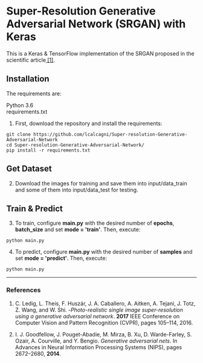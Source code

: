 # Super-Resolution Generative Adversarial Network (SRGAN) with Keras

This is a Keras & TensorFlow implementation of the SRGAN proposed in the scientific article[ \[1\]](https://arxiv.org/pdf/1609.04802.pdf).


## Installation

The requirements are:

 Python 3.6\
 requirements.txt

1) First, download the repository and install the requirements:
```
git clone https://github.com/lcalcagni/Super-resolution-Generative-Adversarial-Network
cd Super-resolution-Generative-Adversarial-Network/
pip install -r requirements.txt
```


## Get Dataset

2) Download the images for training and save them into input/data_train and some of them into input/data_test for testing.


## Train & Predict

3) To train, configure **main.py** with the desired number of **epochs**, **batch_size** and set **mode = 'train'**. Then, execute:
```
python main.py
```

4) To predict, configure **main.py** with the desired number of **samples** and set **mode = 'predict'**. Then, execute:
```
python main.py
```

---  

### References
1. C. Ledig, L. Theis, F. Huszár, J. A. Caballero, A. Aitken, A. Tejani, J. Totz, Z. Wang, and W. Shi. -*Photo-realistic single image super-resolution using a generative adversarial network*. **2017** IEEE Conference on Computer Vision and Pattern Recognition (CVPR), pages 105–114, 2016.

3.  I. J. Goodfellow, J. Pouget-Abadie, M. Mirza, B. Xu, D. Warde-Farley, S. Ozair, A. Courville, and Y. Bengio. *Generative adversarial nets*. In Advances in Neural Information Processing Systems (NIPS), pages 2672–2680, **2014**.
